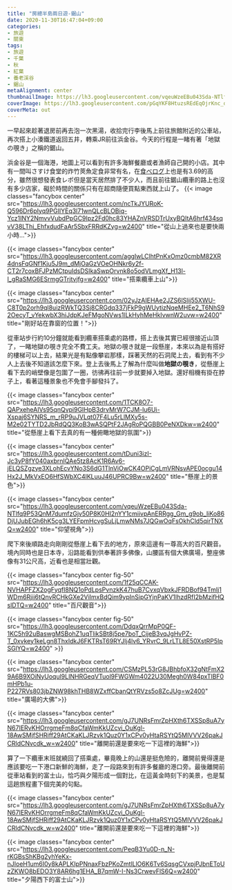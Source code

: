 ```yaml
---
title: "房總半島兩日遊-鋸山"
date: 2020-11-30T16:47:04+09:00
categories:
- 旅遊
- 關東
tags:
- 旅遊
- 千葉
- 秋
- 紅葉
- 養老渓谷
- 鋸山
metaAlignment: center
thumbnailImage: https://lh3.googleusercontent.com/vqeuWzeEBu043Sda-NTlfq9P53QnM7dumfzGjv50P8K0HI2nYY1cmiivpAnERRgg_Gm_g9ob_IiKo86DjUJubEGh6hK5cg3LYEFpmHcvgSuLjLmwNMs7JQGwOqFsOkhCld5qirTNXQ=w2400
coverImage: https://lh3.googleusercontent.com/pGqYKF8HtuzsREdEqOjrKnc_da4mneWchcp-W6MmLdWV9t0C1_H-ifIOzwF3EMhFLoOG0Wczlc2MqSAaFAvbddnYtxl1Pdq7oXSBUOOet8OPN1hlt9eA53h4ecohduuvC0kN9JEFrQ=w2400
coverMeta: out
---
```


一早起來趁著退房前再去泡一次黑湯，收拾完行李後馬上前往旅館附近的公車站，再次搭上小湊鐵道返回五井，轉乘JR前往浜金谷。今天的行程是一睹有著「地獄の覗き」之稱的鋸山。

<!--more-->

浜金谷是一個海港，地圖上可以看到有許多海鮮餐廳或者漁師自己開的小店。其中有一間叫さすけ食堂的炸竹莢魚定食非常有名，在[食べログ](https://tabelog.com/chiba/A1206/A120603/12014064/)上也是有3.69的高分，雖然很想發表食レポ但是當天居然排了不少人，而且前往鋸山纜車的路上也沒有多少店家，礙於時間的關係只有在超商隨便買點東西就上山了。
{{< image classes="fancybox center" src="https://lh3.googleusercontent.com/ncTkJYURoK-Q596Dr6pIyq9PGIlYEq3l71wnQLcBLOBiq-Ycz1INY2NmvvVubdPpGC9Ipz2Fd0hc83YHAZnVRSDTrUxyBQItA6hrf434sqvV38LThj_EhfxdudFaAr5SbxFRRdKZyg=w2400"  title="從山上過來也是要快兩小時...">}}

{{< image classes="fancybox center" src="https://lh3.googleusercontent.com/aggIwLClhtPnKxOmz0cmbM82XR4dnsFqGNf1Kju5J9m_dMjOaGzVOeOHNkr6y2f-CT2r7coxBFJPzMCtpuIdsDSIkaSwpOrvnk8o5odVLmgXf_H13l-I_gRaSMG6ESrmgGTrjtvjfg=w2400"  title="搭乘纜車上山">}}

{{< image classes="fancybox center" src="https://lh3.googleusercontent.com/02yJzAIEHAe2JZS6lSlij55XWU-C8T0p2orh9ql8uizRWkTQ3Sj8CRGdq337jFkP9gWUytizNqeMHEe2_T6NhS92OecyT_vYekwbX3hiJdpKJeFMgoNVws1lLkHyhMeHkIvwnW2uvw=w2400"  title="剛好站在靠窗的位置！">}}

從車站步行約10分鐘就能看到纜車搭乘處的路標，搭上去後其實已經很接近山頂了，一睹地獄の覗き完全不費工夫。地獄の覗き就是一段懸崖，本來以為是有搭好的樓梯可以上去，結果光是有點像攀岩那樣，踩著天然的石洞爬上去，看到有不少人上去後不知道該怎麼下來。登上去後馬上了解為什麼叫做**地獄の覗き**，從懸崖上看下去的峭壁像是包圍了一圈，彷彿再往前一步就要掉入地獄。還好相機有掛在脖子上，看著這種景象也不免會手腳發抖了。

{{< image classes="fancybox center" src="https://lh3.googleusercontent.com/1TCK8O7-QAPxeheAIVs95qnQvpi9GIHpB3drvMrW7CJM-lu6Ui-Xspaj6SYNRS_m_rRP9uJVLqt07F4Lu5rLlMXy5s-M2e02TYTD2JbRdQQ3KoB3wASQPtF2JAgRoPQGBB0PeNXDkw=w2400"  title="從懸崖上看下去真的有一種俯瞰地獄的氛圍">}}

{{< image classes="fancybox center" src="https://lh3.googleusercontent.com/tDuni3izI-Jc3yP8fY040axbrnIQAe5tz8AcK1R6Av6-jELQSZgzye3XLohEcvYNo3S6dG1TlnViOwCK4OPiCgLmVRNsvAPE0ocgu14Hx2J_MkVxEO6HfSWbXC4lKLuuJ46UPRC9Bw=w2400"  title="懸崖上的景色">}}

{{< image classes="fancybox center" src="https://lh3.googleusercontent.com/vqeuWzeEBu043Sda-NTlfq9P53QnM7dumfzGjv50P8K0HI2nYY1cmiivpAnERRgg_Gm_g9ob_IiKo86DjUJubEGh6hK5cg3LYEFpmHcvgSuLjLmwNMs7JQGwOqFsOkhCld5qirTNXQ=w2400"  title="仰望視角">}}

爬下來後順路走向剛剛從懸崖上看下去的地方，原來這邊有一尊高大的百尺觀音。境內同時也是日本寺，沿路能看到供奉著許多佛像，山腰區有個大佛廣場，整座佛像有31公尺高，近看也是相當壯觀。

{{< image classes="fancybox center fig-50" src="https://lh3.googleusercontent.com/1f25qCCAK-NVHAPFZX2ogFyqfI8NQ1oPdLpsPvnzkK47huB7CvxqVbxkJFRDBof94TmIj1WDm6Rjii6tQnvRCHkGXe2ViImxBdQim9ypInSipGYjnPaKV1IhzdRfI2bMzifHQslDTQ=w2400"  title="百尺觀音">}}

{{< image classes="fancybox center fig-50" src="https://lh3.googleusercontent.com/DdqxQrrMpP0QF-1KC5h92uBaswgMSBohZ1uqTlikSBt8j5pe7boT_CijeB3vqJgHvPZ-T_0xvkey1keLgn8ThxIdkJ6FKTRsT69RYJlj4lv6_YRvrC_9LrLTL8E50XstRP5IpSGlYQ=w2400"  >}}

{{< image classes="fancybox center" src="https://lh3.googleusercontent.com/CSMzPL53rG8JBhbfoX32gNtFmX29A6B9XOiNyUoqul9LINHRGeqVTuol9FWGWm4022U30Megh0W84pxTlBF0mHPb1u-P227RVs803jbZNW98khTHB8WZxffCbanQtYRVzs5o8ZcJUg=w2400"  title="廣場的大佛">}}

{{< image classes="fancybox center" src="https://lh3.googleusercontent.com/gJ7UNRsFmrZpHXth6TXSSp8uA7yN67IERvKHOrrgmeFm8qCfaWmKkUZcvi_OuKgl-18AwSMjfSHRiff29AtCKaKLJRzvk1Quz0Y1xCPv0yHtaRSYtQ5MlVVV26pakJCRldCNvcdk_w=w2400"  title="離開前還是要來吃一下這裡的海鮮">}}


算了一下纜車末班就繞回了搭乘處，畢竟晚上的山還是挺危險的，離開前覺得還是應該要吃一下港口新鮮的海鮮，走了一段路來到有許多餐廳的港口旁。最後離開前從車站看到的富士山，恰巧與夕陽形成一個對比，在這黃金時刻下的美景，也是幫這趟旅程畫下個完美的句點。

{{< image classes="fancybox center" src="https://lh3.googleusercontent.com/gJ7UNRsFmrZpHXth6TXSSp8uA7yN67IERvKHOrrgmeFm8qCfaWmKkUZcvi_OuKgl-18AwSMjfSHRiff29AtCKaKLJRzvk1Quz0Y1xCPv0yHtaRSYtQ5MlVVV26pakJCRldCNvcdk_w=w2400"  title="離開前還是要來吃一下這裡的海鮮">}}

{{< image classes="fancybox center" src="https://lh3.googleusercontent.com/PeqB3Yu0D-n_N-rKGBsShKBg2yhYeKx-nJIoeH1um6I0y8kAPLKIpPNnaxFbzPKoZmtlLlO6K6Tv6SqsgCVxpjPJbnEToUzZKWO8bEDO3Y8AR6hg1EHA_B7qmW-I-Ns3CrwevFlS6Q=w2400"  title="夕陽西下的富士山">}}